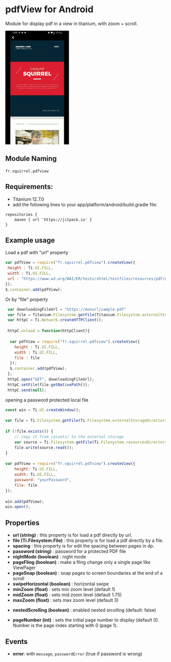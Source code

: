 
# pdfView for Android

Module for display pdf in a view in titanium, with zoom + scroll.


<img src="https://github.com/SquirrelMobile/pdfview/blob/master/screen/gifExample.gif?raw=true" width="200" >

## Module Naming

	fr.squirrel.pdfview

## Requirements:
* Titanium 12.7.0
* add the following lines to your app/platform/android/build.gradle file:
```
repositories {
	maven { url 'https://jitpack.io' }
}
```

## Example usage
Load a pdf with "url" property

```js
var pdfView = require("fr.squirrel.pdfview").createView({
 height : Ti.UI.FILL,
 width : Ti.UI.FILL,
 url : "https://www.w3.org/WAI/ER/tests/xhtml/testfiles/resources/pdf/dummy.pdf"
});
$.container.add(pdfView);
```

Or by "file" property

```js
 var downloadingFileUrl = "https://monurl/sample.pdf"
 var file = Titanium.Filesystem.getFile(Titanium.Filesystem.externalStorageDirectory,"./sample.pdf");
 var httpC = Ti.Network.createHTTPClient();

 httpC.onload = function(httpClient){

  var pdfView = require("fr.squirrel.pdfview").createView({
    height : Ti.UI.FILL,
    width : Ti.UI.FILL,
    file : file
  });
  $.container.add(pdfView);
 };
 httpC.open("GET", downloadingFileUrl);
 httpC.setFile(file.getNativePath());
 httpC.send(null);
```

opening a password protected local file
```js
const win = Ti.UI.createWindow();

var file = Ti.Filesystem.getFile(Ti.Filesystem.externalStorageDirectory, "pwd.pdf");

if (!file.exists()) {
	// copy it from /assets/ to the external storage
	var source = Ti.Filesystem.getFile(Ti.Filesystem.resourcesDirectory, "pwd.pdf");
	file.write(source.read());
}

var pdfView = require("fr.squirrel.pdfview").createView({
	height: Ti.UI.FILL,
	width: Ti.UI.FILL,
	password: "yourPassword",
	file: file
});

win.add(pdfView);
win.open();
```

## Properties

- <b>url (string)</b> : this property is for load a pdf directly by url.
- <b>file (Ti.Filesystem.File)</b> : this property is for load a pdf directly by a file.
- <b>spacing</b> : this property is for edit the spacing between pages in dp.
- <b>password (string)</b> : password for a protected PDF file
- <b>nightMode (boolean)</b> : night mode
- <b>pageFling (boolean)</b> : make a fling change only a single page like ViewPager
- <b>pageSnap (boolean)</b> : snap pages to screen boundaries at the end of a scroll
- <b>swipeHorizontal (boolean)</b> : horizontal swipe
- <b>minZoom (float)</b> : sets min zoom level (default 1)
- <b>midZoom (float)</b> : sets mid zoom level (default 1.75)
- <b>maxZoom (float)</b> : sets max zoom level (default 3)
* <b>nestedScrolling (boolean)</b> : enabled nested srcolling (default: false)
- <b>pageNumber (int)</b> : sets the initial page number to display (default 0). Number is the page index starting with 0 (page 1).

## Events

- <b>error</b>: with `message`, `passwordError` (true if password is wrong)
